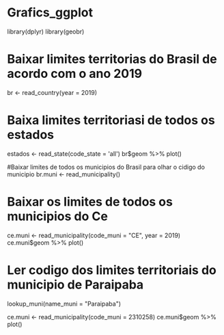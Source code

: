 # Grafics_ggplot

library(dplyr)
library(geobr)

# Baixar limites territorias do Brasil de acordo com o ano 2019
br <- read_country(year = 2019) 

# Baixa limites territoriasi de todos os estados
estados <- read_state(code_state = 'all')
br$geom %>% plot()

#Baixar limites de todos os municipios do Brasil para olhar o cidigo do municipio
br.muni <- read_municipality()

# Baixar os limites de todos os municipios do Ce
ce.muni <- read_municipality(code_muni = "CE", year = 2019)
ce.muni$geom %>% plot()

# Ler codigo dos limites territoriais do municipio de Paraipaba
lookup_muni(name_muni = "Paraipaba")

ce.muni <- read_municipality(code_muni = 2310258)
ce.muni$geom %>% plot()

